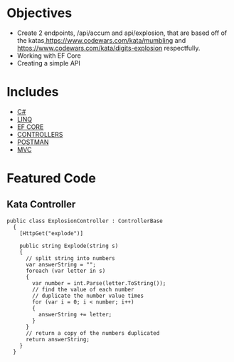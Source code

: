 # Objectives

- Create 2 endpoints, /api/accum and api/explosion, that are based off of the katas,https://www.codewars.com/kata/mumbling and https://www.codewars.com/kata/digits-explosion respectfully.
- Working with EF Core
- Creating a simple API

# Includes

- [C#](https://docs.microsoft.com/en-us/dotnet/csharp/)
- [LINQ](https://docs.microsoft.com/en-us/dotnet/csharp/programming-guide/concepts/linq/)
- [EF CORE](https://docs.microsoft.com/en-us/ef/core/)
- [CONTROLLERS](https://docs.microsoft.com/en-us/dotnet/api/system.web.mvc.controller?view=aspnet-mvc-5.2)
- [POSTMAN](https://www.postman.com/)
- [MVC](https://dotnet.microsoft.com/apps/aspnet/mvc)

# Featured Code

## Kata Controller

```JSX
public class ExplosionController : ControllerBase
  {
    [HttpGet("explode")]

    public string Explode(string s)
    {
      // split string into numbers
      var answerString = "";
      foreach (var letter in s)
      {
        var number = int.Parse(letter.ToString());
        // find the value of each number
        // duplicate the number value times
        for (var i = 0; i < number; i++)
        {
          answerString += letter;
        }
      }
      // return a copy of the numbers duplicated
      return answerString;
    }
  }
```
